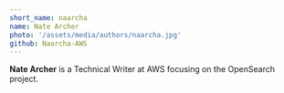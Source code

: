 ```yaml
---
short_name: naarcha
name: Nate Archer
photo: '/assets/media/authors/naarcha.jpg'
github: Naarcha-AWS
---
```

**Nate Archer** is a Technical Writer at AWS focusing on the OpenSearch project.